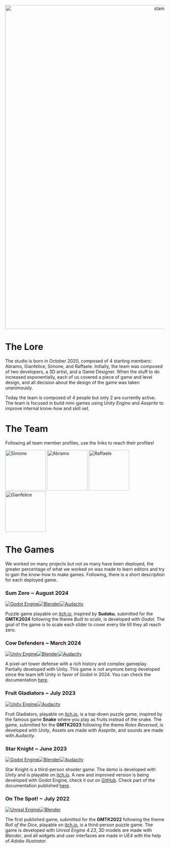 <p align="center">
  <img src="https://user-images.githubusercontent.com/39314951/158068553-e372c491-340f-4e2b-b809-2698d3ae0112.png" width="1024" title="stampede logo" />
</p>

# The Lore
The studio is born in October 2020, composed of 4 starting members: Abramo, Gianfelice, Simone, and Raffaele. Initially, the team was composed of two developers, a 3D artist, and a Game Designer. When the stuff to do increased exponentially, each of us covered a piece of game and level design, and all decision about the design of the game was taken unanimously.

Today the team is composed of 4 people but only 2 are currently active. The team is focused in build mini-games using _Unity Engine_ and _Aseprite_ to improve internal know-how and skill set.

# The Team
Following all team member profiles, use the links to reach their profiles!

<a href="https://github.com/simone-lungarella"><img src="https://github.com/simone-lungarella.png" title="Simone" weight="128" height="128"/></a>
<a href="https://github.com/Lincoln-Ab"><img src="https://github.com/Lincoln-Ab.png" title="Abramo" weight="128" height="128"/></a>
<a href="https://github.com/lungarella-raffaele"><img src="https://github.com/lungarella-raffaele.png" title="Raffaele" weight="128" height="128"/></a>
<a href="https://github.com/GianfeliceLNG"><img src="https://github.com/GianfeliceLNG.png" title="Gianfelice" weight="128" height="128"/></a>

# The Games
We worked on many projects but not as many have been deployed, the greater percentage of what we worked on was made to learn editors and try to gain the know-how to make games. Following, there is a short description for each deployed game.

### Sum Zero ~ August 2024
[![Godot Engine](https://img.shields.io/badge/Godot-%23FFFFFF.svg?logo=godot-engine)](https://godotengine.org/)[![Blender](https://img.shields.io/badge/Blender-%23F5792A.svg?logo=blender&logoColor=white)](https://www.blender.org)[![Audacity](https://img.shields.io/badge/Audacity-0000CC?logo=audacity&logoColor=white)](https://www.audacityteam.org/)

Puzzle game playable on [itch.io](https://stampede-studios.itch.io/doku-scale), inspired by **Sudoku**, submitted for the **GMTK2024** following the theme *Built to scale*, is developed with *Godot*. The goal of the game is to scale each slider to cover every tile till they all reach zero.

### Cow Defenders ~ March 2024
[![Unity Engine](https://img.shields.io/badge/Unity-%23000000.svg?logo=unity&logoColor=white)](https://unity.com/)[![Blender](https://img.shields.io/badge/Blender-%23F5792A.svg?logo=blender&logoColor=white)](https://www.blender.org)[![Audacity](https://img.shields.io/badge/Audacity-0000CC?logo=audacity&logoColor=white)](https://www.audacityteam.org/)

A pixel-art tower defense with a rich history and complex gameplay. Partially developed with Unity. This game is not anymore being developed since the team left Unity in favor of Godot in 2024. You can check the documentation [here](https://stampedestudios.github.io/cow-defenders/0.2.0/index.html).

### Fruit Gladiators ~ July 2023
[![Unity Engine](https://img.shields.io/badge/Unity-%23000000.svg?logo=unity&logoColor=white)](https://unity.com/)[![Audacity](https://img.shields.io/badge/Audacity-0000CC?logo=audacity&logoColor=white)](https://www.audacityteam.org/)

Fruit Gladiators, playable on [itch.io](https://surveiior.itch.io/fruitgladiators), is a top-down puzzle game, inspired by the famous game **Snake** where you play as fruits instead of the snake. The game, submitted for the **GMTK2023** following the theme *Roles Reversed*, is developed with *Unity*, Assets are made with *Aseprite*, and sounds are made with *Audacity*.

### Star Knight ~ June 2023
[![Godot Engine](https://img.shields.io/badge/Godot-%23FFFFFF.svg?logo=godot-engine)](https://godotengine.org/)[![Blender](https://img.shields.io/badge/Blender-%23F5792A.svg?logo=blender&logoColor=white)](https://www.blender.org)[![Audacity](https://img.shields.io/badge/Audacity-0000CC?logo=audacity&logoColor=white)](https://www.audacityteam.org/)

Star Knight is a third-person shooter game. The demo is developed with *Unity* and is playable on [itch.io](https://surveiior.itch.io/starknight).
A new and improved version is being developed with Godot Engine, check it out on [GitHub](https://github.com/StampedeStudios/star-knight). Check part of the documentation published [here](https://stampedestudios.github.io/starknight/0.3.0/index.html).

### On The Spot! ~ July 2022
[![Unreal Engine](https://img.shields.io/badge/Unreal%20Engine-%23313131.svg?logo=unrealengine&logoColor=white)](https://www.unrealengine.com/en-US/)[![Blender](https://img.shields.io/badge/Blender-%23F5792A.svg?logo=blender&logoColor=white)](https://www.blender.org)

The first published game, submitted for the **GMTK2022** following the theme *Roll of the Dice*, playable on [itch.io](https://surveiior.itch.io/on-the-spot), is a third-person puzzle game. The game is developed with *Unreal Engine 4.23*, 3D models are made with *Blender*, and all widgets and user interfaces are made in *UE4* with the help of *Adobe Illustrator*.
